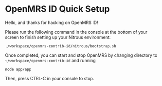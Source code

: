 OpenMRS ID Quick Setup
======================

Hello, and thanks for hacking on OpenMRS ID!

Please run the following command in the console at the bottom of your screen
to finish setting up your Nitrous environment:

    ./workspace/openmrs-contrib-id/nitrous/bootstrap.sh
    
Once completed, you can start and stop OpenMRS by changing directory to
`~/workspace/openmrs-contrib-id` and running

    node app/app
    
Then, press CTRL-C in your console to stop.
